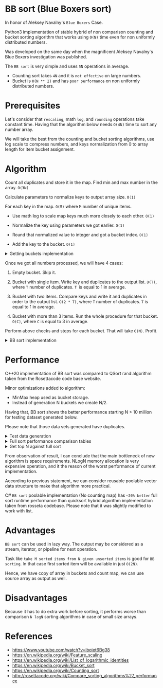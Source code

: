 # BB sort (Blue Boxers sort)

In honor of Aleksey Navalny's ``Blue Boxers`` Case.

Python3 implementation of stable hybrid of non comparison counting and bucket sorting algorithm that works using ``O(N)`` time even for non uniformly distributed numbers.

Was developed on the same day when the magnificent Aleksey Navalny's Blue Boxers investigation was published. 

The ``BB sort`` is very simple and uses ``5N`` operations in average. 

- Counting sort takes ``4N`` and it is ``not effective`` on large numbers.
- Bucket is ``O(N ** 2)`` and has ``poor performance`` on non uniformly distributed numbers.

# Prerequisites

Let's consider that ``rescaling``, math ``log``, and ``rounding`` operations take constant time. Having that the algorithm below needs ``O(4N)`` time to sort any number array. 

We will take the best from the counting and bucket sorting algorithms, use log scale to compress numbers, and keys normalization from 0 to array length for item bucket assignment.

# Algorithm

Count all duplicates and store it in the map. Find min and max number in the array. ``O(3N)``

Calculate parameters to normalize keys to output array size. ``O(1)``

For each key in the map. ``O(M)`` where ``M`` number of unique items.

- Use math log to scale map keys much more closely to each other. ``O(1)``

- Normalize the key using parameters we got earlier. ``O(1)``

- Round that normalized value to integer and got a bucket index. ``O(1)``

- Add the key to the bucket. ``O(1)``

<details>
		<summary> Getting buckets implementation </summary>
  
  ```python

      def Get_buckets(items, count, count_map):

        def Get_log(x):            
            if abs(x) < 2: return x
            return math.log2(x) if x > 0 else -math.log2(abs(x))

        def Get_linear_transform_params(x1, x2, y1, y2):
            dx = x1 - x2
            if dx == 0: return 0, 0
            a = (y1 - y2) / dx
            b = y1 - (a * x1)
            return a, b

        min_element, max_element, size =  min(items), max(items), count

        a, b     = Get_linear_transform_params(Get_log(min_element), Get_log(max_element), 0, size - 1)
        buckets  = [None] * size

        for item in items: count_map[item] += 1 

        for key in count_map.keys(): 
            # ApplyLinearTransform    
            index = int((a *  Get_log(key)) + b) 
            bucket = buckets[index]
            if bucket:  bucket.append(key)
            else:  buckets[index] =  [key]
        return buckets
   ```  
	
</details>

Once we got all numbers processed, we will have 4 cases: 

1. Empty bucket. Skip it.

2. Bucket with single item. Write key and duplicates to the output list. ``O(T)``, where ``T`` number of duplicates. ``T ``is equal to 1 in average.

3. Bucket with two items. Compare keys and write it and duplicates in order to the output list. ``O(2 * T)``, where ``T`` number of duplicates. ``T`` is equal to 1 in average.

4. Bucket with more than 3 items. Run the whole procedure for that bucket. ``O(C)``, where ``C`` is equal to 3 in average. 

Perform above checks and steps for each bucket. That will take ``O(N)``. Profit. 

<details>
		<summary> BB sort implementation </summary>
  
  ```python

      def BB_sort_core(enumerable, count, output): 

        def Fill_stream(val, output, count_map): 
            for j in range(count_map[val]): output.append(val)

        count_map = defaultdict(int)
        buckets   = Get_buckets(enumerable, count, count_map)

        for bucket in buckets:
            if bucket:
                bucket_count = len(bucket)
                if bucket_count   == 1: Fill_stream(bucket[0], output, count_map)        
                elif bucket_count == 2:
                    b1, b2 = bucket[0], bucket[1]
                    if b1 > b2: b1, b2 = b2, b1
                    Fill_stream(b1, output, count_map)
                    Fill_stream(b2, output, count_map)        
                else:  BB_sort_core(bucket, bucket_count, output)
   ```  
	
</details>

# Performance 

C++20 implementation of BB sort was compared to QSort rand algorithm taken from the Rosettacode code base website.

Minor optimizations added to algorithm:
- MinMax heap used as bucket storage.
- Instead of generation N buckets we create N/2.

Having that, BB sort shows the better performance starting N > 10 million for testing dataset generated below. 

Please note that those data sets generated have duplicates.

<details>
		<summary> Test data generation </summary>

  ```cpp
        tests.push_back(sample(range<T>(-100000, 100000), 1000));
        tests.push_back(sample(range<T>(-100000, 100000), 10000));
        tests.push_back(sample(range<T>(-100000, 100000), 100000));
        tests.push_back(sample(range<T>(-100000, 100000), 1000000));
        tests.push_back(sample(range<T>(-100000, 100000), 10000000));
        tests.push_back(sample(range<T>(-100000, 100000), 100000000));
        tests.push_back(sample(range<T>(-100000, 100000), 2000000000));
 
//generation methods

template <typename T>
std::vector<T> range(T start, T end){

    std::vector<T> t;
    for (int i = start; i < end; ++i) {
        t.push_back(i);
    }

    return t;
}

template <typename T>
std::vector<T> sample(std::vector<T> population, long long count){

    std::vector<T> result;

    while (result.size() <= count) {

        std::vector<T> sampled;

        std::sample(population.begin(),
                    population.end(),
                    std::back_inserter(sampled),
                    count,
                    std::mt19937{std::random_device{}()});

        for(auto i: sampled){
            result.push_back(i);
        }
    }
    return result;
}
  ```  


</details>

<details>
		<summary> Full sort performance comparison tables </summary>

``N``: 100 000, ``OS``: Win10 Pro, ``CPU``: AMD Ryzen 7 4800H, ``RAM``: 64.0 GB, ``--O3``

``uint8:``

| case |    N  |    qsort (ns) |   bb sort (ns )   |
|------|-------|---------------|------------------|
|   1  | 1     |      2 000 100 |     1 005 000     |
|   2  | 10    |    10  198 300 |   10  007 800     |
|   3  | 100   |   170  365 800 |  133  798 500     |
|   4  | 1000  |  1 727  540 500 | 1 331  475 000     |
|   5  | 20000  | 32 975 382 500 | 26 625 005 800    |

``long:``

| case |    N  |    qsort (ns) |   bb sort (ns )|
|------|-------|---------------|------------------|
|   1  | 1     |     11 002 500 |    59 367600     |
|   2  | 10    |     66 012 300 |    99 028900     |
|   3  | 100   |    524 117 900 |   385 087200     |
|   4  | 1000  |   5 092 121 800 |  3 051 038 300     |
|   5  | 20000  | 100 116 390 900 | 60 191 307 100    |

``double:``

| case |    N  |    qsort (ns) |   bb sort (ns )|
|------|-------|---------------|------------------|
|   1  | 1     |    14 016 300 |      77 567 800     |
|   2  | 10    |    84 019 200 |     255 961 100     |
|   3  | 100   |   6 78 025 400 |    10 1873 800     |
|   4  | 1000  |  65 38 606 100 |    8 978 723 200     |
|   5  | 20000  | 131 266 887 200 | 184 922 020 300    |

</details>

<details>
		<summary> Get top N against full sort </summary>

``N``: 100 000, ``OS``: Win10 Pro, ``CPU``: AMD Ryzen 7 4800H, ``RAM``: 64.0 GB, ``--O3``

``uint8:``

| case |    N  |    qsort (ns)   |   get top 1 (ns ) |  get top 100 (ns )   |
|------|-------|-----------------|-------------------|----------------------|
|   1  | 1     |       2 000 100 |        998 400    |      1 001 200       |
|   2  | 10    |      15 429 700 |     15 623 700    |     15 842 100       |
|   3  | 100   |     168 221 100 |     84 196 800    |     89 441 700       |
|   4  | 1000  |   1 643 511 700 |    854 106 500    |    851 551 200       |
|   5  | 20000  | 33 109 880 400 | 17 291 026 300    | 17 173 233 500       |

``long:``

| case |    N  |    qsort (ns)   |   get top 1 (ns ) |  get top 100 (ns )   |
|------|-------|-----------------|-------------------|----------------------|
|   1  | 2     |      8 025 100  |      23 003 000    |    20 228 000       |
|   2  | 12    |      68 566 300 |      42 277 400    |    51 449 300       |
|   3  | 100   |     528 712 900 |     199 213 800    |   183 737 500       |
|   4  | 1000  |   5 013 204 000 |   1 648 822 800    |  1 634 947 000      |
|   5  | 20000  | 100 182 266 100 | 32 750 932 200    | 32 081 425 500      |


``double:``

| case |    N  |    qsort (ns)    |   get top 1 (ns ) |  get top 100 (ns )   |
|------|-------|------------------|-------------------|----------------------|
|   1  | 1     |       19 061 300 |     30 294 500    |     31 411 300       |
|   2  | 10    |       866 948 00 |     71 614 500    |     70 455 700       |
|   3  | 100   |      694 641 500 |    386 856 900    |    376 480 400       |
|   4  | 1000  |    6 622 442 300 |  3 531 102 600    |  3 528 902 500       |
|   5  | 20000  | 131 559 809 000 | 71 188 808 600    | 69 795 337 800       |


</details>

From observation of result, I can conclude that the main bottleneck of new algorithm is space requirements. NLogN memory allocation is very expensive operation, and it the reason of the worst performance of current implementation.

According to previous statement, we can consider reusable poolable vector data structure to make that algorithm more practical. 

C# ``BB sort`` poolable implementation (No counting map) has ``~20% better`` full sort runtime performance than quicksort hybrid algorithm implementation taken from rosseta codebase. Please note that it was slightly modified to work with list.

# Advantages

``BB sort`` can be used in lazy way. The output may be considered as a stream, iterator, or pipeline for next operation.

Task like ``take M sorted items from N given unsorted items`` is good for ``BB sorting``. In that case first sorted item will be available in just ``O(2N)``.

Hence, we have copy of array in buckets and count map, we can use source array as output as well.

# Disadvantages

Because it has to do extra work before sorting, it performs worse than comparison ``N logN`` sorting algorithms in case of small size arrays.

# References

- https://www.youtube.com/watch?v=ibqiet6Bg38
- https://en.wikipedia.org/wiki/Feature_scaling
- https://en.wikipedia.org/wiki/List_of_logarithmic_identities
- https://en.wikipedia.org/wiki/Bucket_sort
- https://en.wikipedia.org/wiki/Counting_sort
- http://rosettacode.org/wiki/Compare_sorting_algorithms%27_performance
